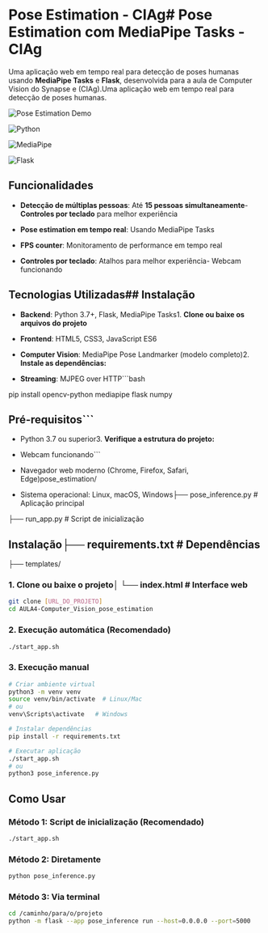 # Pose Estimation - CIAg# Pose Estimation com MediaPipe Tasks - CIAg



Uma aplicação web em tempo real para detecção de poses humanas usando **MediaPipe Tasks** e **Flask**, desenvolvida para a aula de Computer Vision do Synapse e (CIAg).Uma aplicação web em tempo real para detecção de poses humanas.



![Pose Estimation Demo](https://img.shields.io/badge/Status-Funcionando-brightgreen)

![Python](https://img.shields.io/badge/Python-3.7+-blue)

![MediaPipe](https://img.shields.io/badge/MediaPipe-0.10+-orange)

![Flask](https://img.shields.io/badge/Flask-3.0+-red)




## Funcionalidades

- **Detecção de múltiplas pessoas**: Até **15 pessoas simultaneamente**- **Controles por teclado** para melhor experiência

- **Pose estimation em tempo real**: Usando MediaPipe Tasks

- **FPS counter**: Monitoramento de performance em tempo real

- **Controles por teclado**: Atalhos para melhor experiência- Webcam funcionando


## Tecnologias Utilizadas## Instalação


- **Backend**: Python 3.7+, Flask, MediaPipe Tasks1. **Clone ou baixe os arquivos do projeto**

- **Frontend**: HTML5, CSS3, JavaScript ES6

- **Computer Vision**: MediaPipe Pose Landmarker (modelo completo)2. **Instale as dependências:**

- **Streaming**: MJPEG over HTTP```bash

pip install opencv-python mediapipe flask numpy

## Pré-requisitos```



- Python 3.7 ou superior3. **Verifique a estrutura do projeto:**

- Webcam funcionando```

- Navegador web moderno (Chrome, Firefox, Safari, Edge)pose_estimation/

- Sistema operacional: Linux, macOS, Windows├── pose_inference.py      # Aplicação principal

├── run_app.py            # Script de inicialização

## Instalação├── requirements.txt      # Dependências

├── templates/

### 1. Clone ou baixe o projeto│   └── index.html       # Interface web

```bash
git clone [URL_DO_PROJETO]
cd AULA4-Computer_Vision_pose_estimation
```

### 2. Execução automática (Recomendado)

```bash
./start_app.sh
```

### 3. Execução manual

```bash
# Criar ambiente virtual
python3 -m venv venv
source venv/bin/activate  # Linux/Mac
# ou
venv\Scripts\activate   # Windows

# Instalar dependências
pip install -r requirements.txt

# Executar aplicação
./start_app.sh
# ou
python3 pose_inference.py
```

## Como Usar

### Método 1: Script de inicialização (Recomendado)

```bash
./start_app.sh
```

### Método 2: Diretamente

```bash
python pose_inference.py
```

### Método 3: Via terminal

```bash
cd /caminho/para/o/projeto
python -m flask --app pose_inference run --host=0.0.0.0 --port=5000
```

